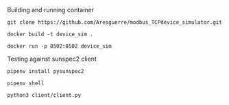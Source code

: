 Building and running container

```
git clone https://github.com/Aresguerre/modbus_TCPdevice_simulator.git

docker build -t device_sim .

docker run -p 8502:8502 device_sim
```

Testing against sunspec2 client

```
pipenv install pysunspec2

pipenv shell

python3 client/client.py
```
